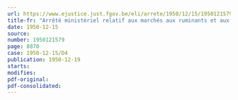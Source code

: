 ```yaml
---
url: https://www.ejustice.just.fgov.be/eli/arrete/1950/12/15/1950121579/justel
title-fr: "Arrêté ministériel relatif aux marchés aux ruminants et aux porcs (Abrogé par AR 05-02-1951, art. 2)"
date: 1950-12-15
source:
number: 1950121579
page: 8870
case: 1950-12-15/D4
publication: 1950-12-19
starts:
modifies:
pdf-original:
pdf-consolidated:
---
```


